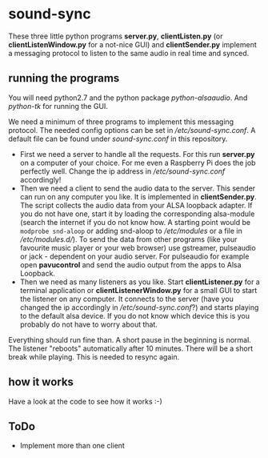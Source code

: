 sound-sync
==========

These three little python programs **server.py**, **clientListen.py** (or **clientListenWindow.py** for a not-nice GUI) 
and **clientSender.py** implement a messaging protocol to listen to the same audio in real time and synced.

running the programs
--------------------

You will need python2.7 and the python package *python-alsaaudio*. And *python-tk* for running the GUI.

We need a minimum of three programs to implement this messaging protocol. The needed config options can be set in 
*/etc/sound-sync.conf*. A default file can be found under *sound-sync.conf* in this repository.

* First we need a server to handle all the requests. For this run **server.py** on a computer of your 
choice. For me even a Raspberry Pi does the job perfectly well. Change the ip address in */etc/sound-sync.conf* accordingly!
* Then we need a client to send the audio data to the server. This sender can run on any computer you like. 
It is implemented in **clientSender.py**. The script collects the audio data from your ALSA loopback adapter. If you do not 
have one, start it by loading the corresponding alsa-module (search the internet if you do not know how. A starting 
point would be `modprobe snd-aloop` or adding snd-aloop to */etc/modules* or a file in */etc/modules.d/*). 
To send the data from other programs (like your favourite music player or your web browser) use gstreamer, pulseaudio or
jack - dependent on your audio server. For pulseaudio for example open **pavucontrol** and send the audio output from the apps 
to Alsa Loopback.
* Then we need as many listeners as you like. Start **clientListener.py** for a terminal application or 
**clientListenerWindow.py** for a small GUI to start the listener on any computer. It connects to the server (have you 
changed the ip accordingly in */etc/sound-sync.conf*?) and starts playing to the default alsa device. If you do not know which 
device this is you probably do not have to worry about that.

Everything should run fine than. A short pause in the beginning is normal. The listener "reboots" automatically 
after 10 minutes. There will be a short break while playing. This is needed to resync again.

how it works
------------

Have a look at the code to see how it works :-)

ToDo
----
* Implement more than one client

